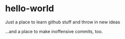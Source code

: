 # hello-world
Just a place to learn github stuff and throw in new ideas

...and a place to make inoffensive commits, too.
